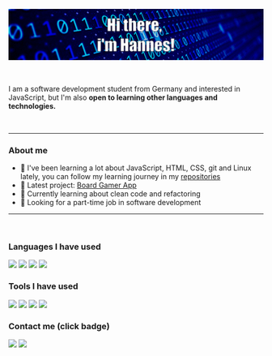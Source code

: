<p align="center"><img width="700" src="https://github.com/waechtler-hannes/waechtler-hannes/blob/main/profile-banner.gif"></p>
<br>
<p>I am a software development student from Germany and interested in JavaScript, but I'm also <strong>open to learning other languages ​​and technologies.</strong></p>
<br>
<hr>
<h3>About me</h3>
<ul>
  <li>📖 I've been learning a lot about JavaScript, HTML, CSS, git and Linux lately, you can follow my learning journey in my <a href="https://github.com/waechtler-hannes?tab=repositories">repositories</a></li>
  <li>📄 Latest project: <a href="https://github.com/waechtler-hannes/board-gamer-app">Board Gamer App</a></li>
  <li>🌱 Currently learning about clean code and refactoring</li>
  <li>👯 Looking for a part-time job in software development</li>
</ul>
<hr>
<br>
<h3>Languages I have used</h3>
<div>
  <img height="25" src="https://img.shields.io/badge/Java-ED8B00?style=flat&logo=openjdk&logoColor=white">   <img height="25" src="https://img.shields.io/badge/JavaScript-323330?style=flat&logo=javascript&logoColor=F7DF1E">   <img height="25" src="https://img.shields.io/badge/HTML-e34c26?style=flat&logo=html5&logoColor=white">   <img height="25" src="https://img.shields.io/badge/CSS-563d7c?&style=flat&logo=css3&logoColor=white">
</div>
<h3>Tools I have used</h3>
<div>
<img height="25" src="https://img.shields.io/badge/VSCode-0078D4?style=flat&logo=visual%20studio%20code&logoColor=white">   <img height="25" src="https://img.shields.io/badge/GitHub-181717?style=flat&logo=github&logoColor=white">   <img height="25" src="https://img.shields.io/badge/GIT-e34c26?style=flat&logo=git&logoColor=white">   <img height="25" src="https://img.shields.io/badge/Linux-FCC624?style=flat&logo=linux&logoColor=black">
</div>
<h3>Contact me (click badge)</h3>
<div>
<a href="mailto:waechtler.hannes@gmail.com"><img height="25" src="https://img.shields.io/badge/Gmail-EA4335?style=flat&logo=gmail&logoColor=white"></a>    <a href="https://www.linkedin.com/in/waechtler-hannes/"><img height="25" src="https://img.shields.io/badge/LinkedIn-0A66C2?style=flat&logo=linkedin&logoColor=white"></a>
</div>
